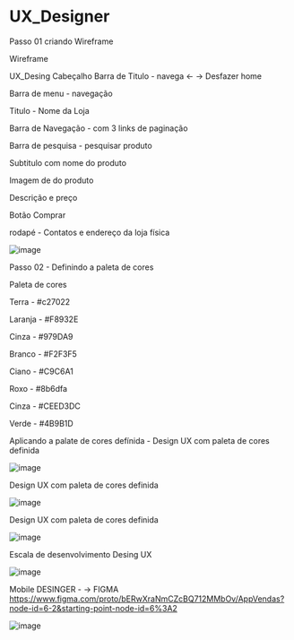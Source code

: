 # UX_Designer

Passo 01 criando Wireframe 

Wireframe 

UX_Desing Cabeçalho Barra de Titulo - navega <- -> Desfazer home

Barra de menu - navegação

Titulo - Nome da Loja

Barra de Navegação - com 3 links de paginação

Barra de pesquisa - pesquisar produto

Subtitulo com nome do produto

Imagem de do produto

Descrição e preço

Botão Comprar

rodapé - Contatos e endereço da loja física



![image](https://github.com/edudias1972/UX_Designer/assets/80340034/78ae87e9-9b87-4439-940f-48b1b4b2b44f)


Passo 02 - Definindo a paleta de cores 

Paleta de cores 
 
Terra - #c27022 

Laranja - #F8932E

Cinza - #979DA9

Branco -  #F2F3F5

Ciano -  #C9C6A1

Roxo - #8b6dfa

Cinza - #CEED3DC

Verde - #4B9B1D

Aplicando a palate de cores defínida - Design UX com paleta de cores definida 

![image](https://github.com/edudias1972/UX_Designer/assets/80340034/4bae8a66-ce1d-43a9-92b0-650cad80c389)


Design UX com paleta de cores definida 

![image](https://github.com/edudias1972/UX_Designer/assets/80340034/698a1e6d-ab9a-4d08-905e-e86e3c71dc87)


Design UX com paleta de cores definida

![image](https://github.com/edudias1972/UX_Designer/assets/80340034/f468f830-4ab5-4d42-9701-9d4a056a16b9)

Escala de desenvolvimento Desing UX 

![image](https://github.com/edudias1972/UX_Designer/assets/80340034/44029c6c-e595-4a1a-b5a2-d0508d2b4030)

Mobile DESINGER - ->  FIGMA https://www.figma.com/proto/bERwXraNmCZcBQ712MMbOv/AppVendas?node-id=6-2&starting-point-node-id=6%3A2


![image](https://github.com/edudias1972/UX_Designer/assets/80340034/f33a3d40-cb2a-4b0a-9cda-552bcd262e58)

